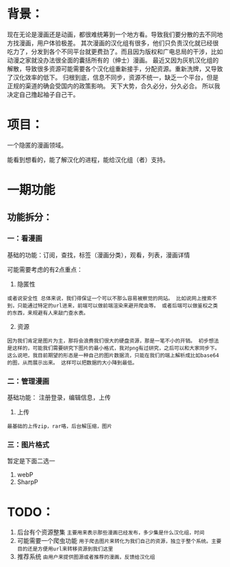 # 背景：
现在无论是漫画还是动画，都很难统筹到一个地方看。导致我们要分散的去不同地方找漫画，用户体验极差。
其次漫画的汉化组有很多，他们只负责汉化就已经很吃力了，分发到各个不同平台就更费劲了。而且因为版权和广电总局的干涉，比如动漫之家就没办法很全面的囊括所有的（绅士）漫画。
最近又因为灰机汉化组的解散，导致很多资源可能需要各个汉化组重新接手，分配资源。重新洗牌，又导致了汉化效率的低下。
归根到底，信息不同步，资源不统一，缺乏一个平台，但是正规的渠道的确会受国内的政策影响。
天下大势，合久必分，分久必合。
所以我决定自己撸起袖子自己干。

# 项目：

一个隐匿的漫画领域。

能看到想看的，能了解汉化的进程，能给汉化组（者）支持。

# 一期功能

## 功能拆分：

### 一：看漫画

基础的功能：订阅，查找，标签（漫画分类），观看，列表，漫画详情

可能需要考虑的有2点重点：

1. 隐匿性

`
或者说安全性
总体来说，我们得保证一个可以不那么容易被察觉的网站。
比如说网上搜索不到，只能通过特定的url进来，前端可以做前端渲染来避开爬虫等。
或者后端可以做鉴权之类的东西，来规避有人来敲门查水表。
`

2. 资源

`
因为我们肯定是图片为主，那将会浪费我们很大的硬盘资源，那是一笔不小的开销。
初步想法是这样的，可能我们需要研究下图片的最小格式，我对png有过研究，之后可以和大家同步下。
这么说吧，我目前期望的形态是一种自己的图片数据流，只能在我们的端上解析成比如base64的图，从而展示出来。
这样可以把数据的大小降到最低。
`

### 二：管理漫画

基础功能： 注册登录，编辑信息，上传

1. 上传

`
最基础的上传zip，rar咯，后台解压缩，图片
`

### 三：图片格式

暂定是下面二选一

1. webP
2. SharpP

# TODO：

1. 后台有个资源整集 `主要用来表示那些漫画已经发布，多少集是什么汉化组，时间`
2. 可能需要一个爬虫功能 `用于爬去图片来转化为我们自己的资源，独立于整个系统。主要目的还是方便用url来转移资源到我们这里`
3. 推荐系统 `由用户来提供图源或者推荐的漫画，反馈给汉化组`
